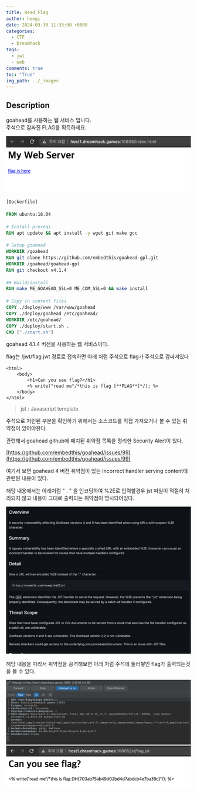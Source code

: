 ```yaml
---
title: Read_Flag
author: heogi
date: 2024-03-30 11:33:00 +0800
categories:
  - CTF
  - Dreamhack
tags:
  - jwt
  - web
comments: true
toc: "True"
img_path: ../_images
---
```

## **Description**

goahead를 사용하는 웹 서비스 입니다.  
주석으로 감싸진 FLAG를 획득하세요.

![](_images/Pasted%20image%2020240330160117.png)

``` DockerFile
[Dockerfile]

FROM ubuntu:18.04

# Install prereqs
RUN apt update && apt install -y wget git make gcc

# Setup goahead
WORKDIR /goahead
RUN git clone https://github.com/embedthis/goahead-gpl.git
WORKDIR /goahead/goahead-gpl
RUN git checkout v4.1.4

## Build/install
RUN make ME_GOAHEAD_SSL=0 ME_COM_SSL=0 && make install

# Copy in content files
COPY ./deploy/www /var/www/goahead
COPY ./deploy/goahead /etc/goahead/
WORKDIR /etc/goahead/
COPY ./deploy/start.sh .
CMD ["./start.sh"]
```

goahead 4.1.4 버전을 사용하는 웹 서비스이다.

flag는 /jwt/flag.jwt 경로로 접속하면 아래 처럼 주석으로 flag가 주석으로 감싸져있다

``` jwt
<html>
	<body>
		<h1>Can you see flag?</h1>
		<% write("read me"/*this is flag [**FLAG**]*/); %>
	</body>
</html>
```

> jst : Javascript template 

주석으로 처린된 부분을 확인하기 위해서는 소스코드를 직접 가져오거나 볼 수 있는 취약점이 있어야한다.

관련해서 goahead github에 패치된 취약점 목록을 정리한 Security Alert이 있다.

[https://github.com/embedthis/goahead/issues/99](https://github.com/embedthis/goahead/issues/99)

여기서 보면 goahead 4 버전 취약점이 있는 Incorrect handler serving content에 관련된 내용이 있다.

해당 내용에서는 아래처럼 " . " 을 인코딩하여 %2E로 입력할경우 jst 파일이 적절히 처리되지 않고 내용이 그대로 출력되는 취약점이 명시되어있다.

![](_images/Pasted%20image%2020240330160157.png)

해당 내용을 따라서 취약점을 공격해보면 아래 처럼 주석에 둘러쌓인 flag가 출력되는것을 볼 수 있다.

![](_images/Pasted%20image%2020240330160203.png)![](_images/Pasted%20image%2020240330160207.png)